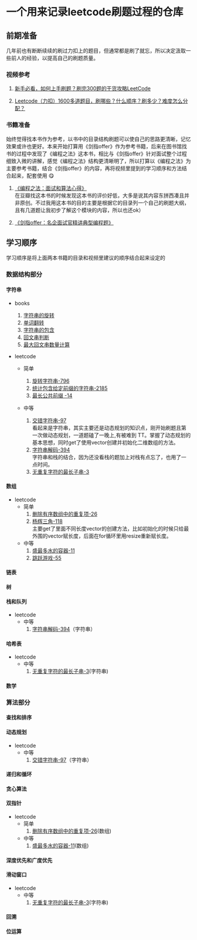 <!--
 * @Author: pengpengfei97 pengpengfei97@gmail.com
 * @Date: 2023-02-07 20:10:47
 * @LastEditors: pengpengfei97 pengpengfei97@gmail.com
 * @LastEditTime: 2023-03-06 00:33:11
 * @FilePath: /leetcode_daily/README.md
 * @Description: 
 * 
 * Copyright (c) 2023 by pengpengfei, All Rights Reserved. 
-->
# 一个用来记录leetcode刷题过程的仓库

## 前期准备

几年前也有断断续续的刷过力扣上的题目，但通常都是刷了就忘，所以决定汲取一些前人的经验，以提高自己的刷题质量。

### 视频参考

1. [新手必看，如何上手刷题？刷完300题的干货攻略LeetCode](https://www.bilibili.com/video/BV1yi4y1M7b6/?spm_id_from=333.337.search-card.all.click&vd_source=282f37391013c05220098e8ba9716446)

2. [Leetcode（力扣）1600多道题目，刷哪些？什么顺序？刷多少？难度怎么分配？](https://www.bilibili.com/video/BV1UA411q7cL/?spm_id_from=333.788.top_right_bar_window_history.content.click&vd_source=282f37391013c05220098e8ba9716446)

### 书籍准备

始终觉得找本书作为参考，以书中的目录结构刷题可以使自己的思路更清晰，记忆效果或许也更好。本来开始打算用《剑指offer》作为参考书籍，后来在图书馆找书的过程中发现了《编程之法》这本书，相比与《剑指offer》针对面试整个过程细致入微的讲解，感觉《编程之法》结构更清晰明了，所以打算以《编程之法》为主要参考书籍，结合《剑指offer》的内容，再将视频里提到的学习顺序和方法结合起来，配套使用 😋

1. [《编程之法：面试和算法心得》](https://book.douban.com/subject/26641732/)  
在豆瓣找这本书的时候发现这本书的评价好低，大多是说其内容东拼西凑且并非原创。不过我用这本书的目的主要是根据它的目录列一个自己的刷题大纲，且有几道题让我初步了解这个模块的内容，所以也还ok）

2. [《剑指offer：名企面试官精讲典型编程题》](https://book.douban.com/subject/25910559/) 

## 学习顺序

学习顺序是将上面两本书籍的目录和视频里建议的顺序结合起来设定的

### 数据结构部分

#### 字符串

- books

    1. [字符串的旋转](DataStructure/string/string_rotate.cpp)
    2. [单词翻转](DataStructure/string/word_rotate.cpp)
    3. [字符串的包含](DataStructure/string/string_contain.cpp)
    4. [回文串判断](DataStructure/string/is_palindrome.cpp)
    5. [最大回文串数量计算](DataStructure/string/longest_palindrome.cpp)

- leetcode
    - 简单
        1. [旋转字符串-796](https://leetcode.cn/problems/rotate-string/)
        2. [统计包含给定前缀的字符串-2185](https://leetcode.cn/problems/counting-words-with-a-given-prefix/)
        3. [最长公共前缀 -14](https://leetcode.cn/problems/longest-common-prefix/)

    - 中等
        1. [交错字符串-97](https://leetcode.cn/problems/interleaving-string/)  
        看起来是字符串，其实主要还是动态规划的知识点，刚开始刷题且第一次做动态规划，一道题磕了一晚上,有被难到 TT。掌握了动态规划的基本思想，同时get了使用vector创建并初始化二维数组的方法。
        2. [字符串解码-394](https://leetcode.cn/problems/decode-string/)   
        字符串和栈的结合，因为还没看栈的题加上对栈有点忘了，也用了一点时间。
        3. [无重复字符的最长子串-3](https://leetcode.cn/problems/longest-substring-without-repeating-characters/)


#### 数组

- leetcode
    - 简单
        1. [删除有序数组中的重复项-26](https://leetcode.cn/problems/remove-duplicates-from-sorted-array/)
        2. [杨辉三角-118](https://leetcode.cn/problems/pascals-triangle/)    
        主要get了里面不同长度vector的创建方法，比如初始化的时候只给最外围的vector赋长度，后面在for循环里用resize重新赋长度。
    - 中等
        1. [盛最多水的容器-11](https://leetcode.cn/problems/container-with-most-water/)
        2. [跳跃游戏-55](https://leetcode.cn/problems/jump-game/)

#### 链表
#### 树
#### 栈和队列
- leetcode
    - 中等
        1. [字符串解码-394](https://leetcode.cn/problems/decode-string/)（字符串）
#### 哈希表
- leetcode
    - 中等
        1. [无重复字符的最长子串-3](https://leetcode.cn/problems/longest-substring-without-repeating-characters/)(字符串)
#### 数学

### 算法部分

#### 查找和排序
#### 动态规划

- leetcode
    - 中等
        1. [交错字符串-97](https://leetcode.cn/problems/interleaving-string/)（字符串）

#### 递归和循环
#### 贪心算法
#### 双指针
- leetcode
    - 简单
        1. [删除有序数组中的重复项-26](https://leetcode.cn/problems/remove-duplicates-from-sorted-array/)(数组)
    - 中等
        1. [盛最多水的容器-11](https://leetcode.cn/problems/container-with-most-water/)(数组)
#### 深度优先和广度优先
#### 滑动窗口

- leetcode
    - 中等
        1. [无重复字符的最长子串-3](https://leetcode.cn/problems/longest-substring-without-repeating-characters/)(字符串)
#### 回溯
#### 位运算

